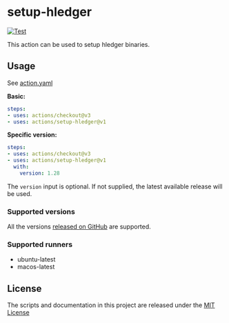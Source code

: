 # setup-hledger

[![Test](https://github.com/ngalaiko/setup-hledger/actions/workflows/test.yaml/badge.svg)](https://github.com/ngalaiko/setup-hledger/actions/workflows/test.yaml)

This action can be used to setup hledger binaries.

## Usage

See [action.yaml](action.yaml)

**Basic:**

```yaml
steps:
- uses: actions/checkout@v3
- uses: actions/setup-hledger@v1
```

**Specific version:**
```yaml
steps:
- uses: actions/checkout@v3
- uses: actions/setup-hledger@v1
  with:
    version: 1.28
```

The `version` input is optional. If not supplied, the latest available release will be used.

### Supported versions

All the versions [released on GitHub](https://github.com/simonmichael/hledger/releases) are supported.

### Supported runners

* ubuntu-latest
* macos-latest

## License

The scripts and documentation in this project are released under the [MIT License](LICENSE)
